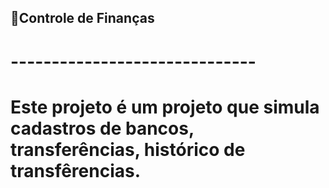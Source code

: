 ## 💸Controle de Finanças
# ------------------------------
# Este projeto é um projeto que simula cadastros de bancos, transferências, histórico de transfêrencias.
